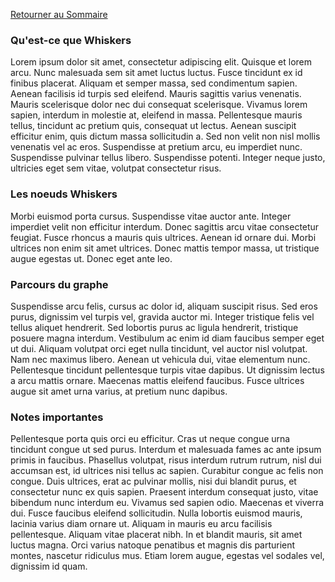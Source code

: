[Retourner au Sommaire]: ../README.md

[Retourner au Sommaire]


### Qu'est-ce que Whiskers
Lorem ipsum dolor sit amet, consectetur adipiscing elit. Quisque et lorem arcu. Nunc malesuada sem sit amet luctus luctus. Fusce tincidunt ex id finibus placerat. Aliquam et semper massa, sed condimentum sapien. Aenean facilisis id turpis sed eleifend. Mauris sagittis varius venenatis. Mauris scelerisque dolor nec dui consequat scelerisque. Vivamus lorem sapien, interdum in molestie at, eleifend in massa. Pellentesque mauris tellus, tincidunt ac pretium quis, consequat ut lectus. Aenean suscipit efficitur enim, quis dictum massa sollicitudin a. Sed non velit non nisl mollis venenatis vel ac eros. Suspendisse at pretium arcu, eu imperdiet nunc. Suspendisse pulvinar tellus libero. Suspendisse potenti. Integer neque justo, ultricies eget sem vitae, volutpat consectetur risus.


### Les noeuds Whiskers
Morbi euismod porta cursus. Suspendisse vitae auctor ante. Integer imperdiet velit non efficitur interdum. Donec sagittis arcu vitae consectetur feugiat. Fusce rhoncus a mauris quis ultrices. Aenean id ornare dui. Morbi ultrices non enim sit amet ultrices. Donec mattis tempor massa, ut tristique augue egestas ut. Donec eget ante leo.


### Parcours du graphe
Suspendisse arcu felis, cursus ac dolor id, aliquam suscipit risus. Sed eros purus, dignissim vel turpis vel, gravida auctor mi. Integer tristique felis vel tellus aliquet hendrerit. Sed lobortis purus ac ligula hendrerit, tristique posuere magna interdum. Vestibulum ac enim id diam faucibus semper eget ut dui. Aliquam volutpat orci eget nulla tincidunt, vel auctor nisl volutpat. Nam nec maximus libero. Aenean ut vehicula dui, vitae elementum nunc. Pellentesque tincidunt pellentesque turpis vitae dapibus. Ut dignissim lectus a arcu mattis ornare. Maecenas mattis eleifend faucibus. Fusce ultrices augue sit amet urna varius, at pretium nunc dapibus.


### Notes importantes
Pellentesque porta quis orci eu efficitur. Cras ut neque congue urna tincidunt congue ut sed purus. Interdum et malesuada fames ac ante ipsum primis in faucibus. Phasellus volutpat, risus interdum rutrum rutrum, nisl dui accumsan est, id ultrices nisi tellus ac sapien. Curabitur congue ac felis non congue. Duis ultrices, erat ac pulvinar mollis, nisi dui blandit purus, et consectetur nunc ex quis sapien. Praesent interdum consequat justo, vitae bibendum nunc interdum eu. Vivamus sed sapien odio. Maecenas et viverra dui. Fusce faucibus eleifend sollicitudin. Nulla lobortis euismod mauris, lacinia varius diam ornare ut. Aliquam in mauris eu arcu facilisis pellentesque. Aliquam vitae placerat nibh. In et blandit mauris, sit amet luctus magna. Orci varius natoque penatibus et magnis dis parturient montes, nascetur ridiculus mus. Etiam lorem augue, egestas vel sodales vel, dignissim id quam.

